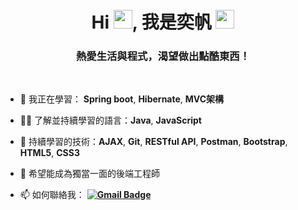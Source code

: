 <h1 align="center">Hi <img src="https://emoji.slack-edge.com/T0172CCPGUW/party-blob/d7253707fa13e9ee.gif" width="30"/>, 我是奕帆 <img src="https://emoji.slack-edge.com/T0172CCPGUW/party-blob/d7253707fa13e9ee.gif" width="30"/></h1>
<h3 align="center">熱愛生活與程式，渴望做出點酷東西！</h3>
<br>

- 🌱 我正在學習： **Spring boot**, **Hibernate**, **MVC架構**

- 👨‍💻 了解並持續學習的語言：**Java**, **JavaScript**

- 🔭 持續學習的技術：**AJAX**, **Git**, **RESTful API**, **Postman**, **Bootstrap**, **HTML5**, **CSS3**

- 💼 希望能成為獨當一面的後端工程師

- 📫 如何聯絡我： **[![Gmail Badge](https://img.shields.io/badge/-yifanchen0914@gmail.com-blue?style=flat-roundedrectangle&logo=Gmail&logoColor=white&link=mailto:yifanchen0914@gmail.com)](mailto:yifanchen0914@gmail.com)**
